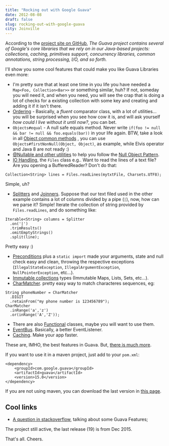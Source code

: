 ```yaml
---
title: "Rocking out with Google Guava"
date: 2012-08-08
draft: false
slug: rocking-out-with-google-guava
city: Joinville
---
```


According to the [project site on GitHub](https://github.com/google/guava), *The Guava project contains several of Google's core libraries that we rely on in our Java-based projects: collections, caching, primitives support, concurrency libraries, common annotations, string processing, I/O, and so forth.*

I'll show you some cool features that could make you like Guava Libraries even more:

- I'm pretty sure that at least one time in you life you have needed a `Map<Foo, Collection<Bar>>` or something similar, huh? If not, someday you will need it, and when you need, you will see the crap that is doing a lot of checks for a existing collection with some key and creating and adding it if it isn't there.
- [Ordering](https://github.com/google/guava/wiki/OrderingExplained) - Basically, a *fluent* comparator class, with a lot of utilities… you will be surprised when you see how cow it is, and will ask yourself *how could I live without it until now?*, you can bet.
- `Objects#equal` - A null safe equals method. Never write `if(foo != null && bar != null && foo.equals(bar))` in your life again. BTW, take a look in all [Object common methods](https://github.com/google/guava/wiki/CommonObjectUtilitiesExplained) , you can use `Objects#firstNonNull(Object, Object)`, as example, while Elvis operator and Java 8 are not ready :)
- [@Nullable and other utilities](https://github.com/google/guava/wiki/UsingAndAvoidingNullExplained) to help you follow the [Null Object Pattern](http://en.wikipedia.org/wiki/Null_Object_pattern#Java).
- [IO Handling](https://github.com/google/guava/wiki/IOExplained), the `Files` class e.g.. Want to read the lines of a text file? Are you opening a BufferedReader? Don't do that:
```
Collection<String> lines = Files.readLines(mytxtFile, Charsets.UTF8);
```

Simple, uh?

- [Splitters](https://github.com/google/guava/wiki/StringsExplained#splitter) and [Joinners](https://github.com/google/guava/wiki/StringsExplained#joiner). Suppose that our text filed used in the other example contains a lot of columns divided by a pipe (`|`), now, how can we parse it? Simple! Iterate the collection of string provided by `Files.readLines`, and do something like:
```
Iterable<String> columns = Splitter
  .on('|')
  .trimResults()
  .omitEmptyStrings()
  .split(line);
```

Pretty easy :)

- [Preconditions](https://github.com/google/guava/wiki/PreconditionsExplained) plus a `static import` made your arguments, state and null check easy and clean, throwing the respective exceptions (`IllegalStateException`, `IllegalArgumentException`, `NullPointerException`, etc…).
- [Immutable collections](https://github.com/google/guava/wiki/ImmutableCollectionsExplained) types (Immutable Maps, Lists, Sets, etc…).
- [CharMatcher](https://github.com/google/guava/wiki/StringsExplained#charmatcher). pretty easy way to match characteres sequences, eg:
```
String phoneNumber = CharMatcher
  .DIGIT
  .retainFrom("my phone number is 123456789");
CharMatcher
  .inRange('a','z')
  .or(inRange('A','Z'));
```
- There are also [Functional](https://github.com/google/guava/wiki/FunctionalExplained) classes, maybe you will want to use them.
- [EventBus](https://github.com/google/guava/wiki/EventBusExplained). Basically, a better EventListener.
- [Caching](https://github.com/google/guava/wiki/CachesExplained). Make your app faster.

These are, IMHO, the best features in Guava. But, [there is much more](https://github.com/google/guava/wiki).

If you want to use it in a maven project, just add to your `pom.xml`:

```
<dependency>
	<groupId>com.google.guava</groupId>
	<artifactId>guava</artifactId>
	<version>15.0</version>
</dependency>
```

If you are not using maven, you can download the last version in [this page](https://github.com/google/guava).

## Cool links

- [A question in stackoverflow](http://stackoverflow.com/questions/3759440/the-guava-library-for-java-what-are-its-most-useful-and-or-hidden-features#_=_), talking about some Guava Features;

The project still active, the last release (19) is from Dec 2015.

That's all. Cheers.
